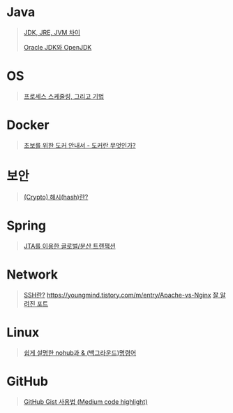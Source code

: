 # Java
>[JDK, JRE, JVM 차이](https://pjuyeon25.medium.com/java-jdk-jre-jvm-%EC%B0%A8%EC%9D%B4-b5a60fe4653) 
>
>[Oracle JDK와 OpenJDK](https://jsonobject.tistory.com/395)
>
> 

# OS
>[프로세스 스케줄링, 그리고 기법](https://velog.io/@hax0r/%EC%84%A0%EC%A0%90%EB%B9%84%EC%84%A0%EC%A0%90-%ED%94%84%EB%A1%9C%EC%84%B8%EC%8A%A4-%EC%8A%A4%EC%BC%80%EC%A4%84%EB%A7%81) 


# Docker
>[초보를 위한 도커 안내서 - 도커란 무엇인가?](https://subicura.com/2017/01/19/docker-guide-for-beginners-1.html) 


# 보안
>[(Crypto) 해시(hash)란?](https://medium.com/@su_bak/crypto-%ED%95%B4%EC%8B%9C-hash-%EB%9E%80-6962be197523) 


# Spring
>[JTA를 이용한 글로벌/분산 트랜잭션](https://springsource.tistory.com/m/138) 

# Network
>[SSH란?](https://baked-corn.tistory.com/52) 
>https://youngmind.tistory.com/m/entry/Apache-vs-Nginx
>[잘 알려진 포트](https://ko.wikipedia.org/wiki/TCP/UDP%EC%9D%98_%ED%8F%AC%ED%8A%B8_%EB%AA%A9%EB%A1%9D)

# Linux
>[쉽게 설명한 nohub과 & (백그라운드)명령어 ](https://joonyon.tistory.com/98)

# GitHub
>[GitHub Gist 사용법 (Medium code highlight)](https://medium.com/@dayong/github-gist-%EC%82%AC%EC%9A%A9%EB%B2%95-medium-code-highlight-8f92ad5f5d6e)

